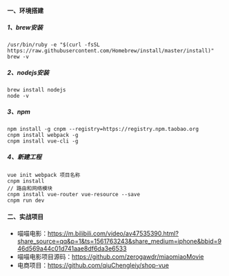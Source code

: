 #### 一、环境搭建
##### 1、brew安装
```
/usr/bin/ruby -e "$(curl -fsSL https://raw.githubusercontent.com/Homebrew/install/master/install)"
brew -v
```

##### 2、nodejs安装
```
brew install nodejs
node -v
```

##### 3、npm
```
npm install -g cnpm --registry=https://registry.npm.taobao.org
cnpm install webpack -g
cnpm install vue-cli -g
```

##### 4、新建工程
```
vue init webpack 项目名称
cnpm install
// 路由和网络模块
cnpm install vue-router vue-resource --save
cnpm run dev
```

#### 二、实战项目
- 喵喵电影：https://m.bilibili.com/video/av47535390.html?share_source=qq&p=1&ts=1561763243&share_medium=iphone&bbid=946d569a44c01d741aae8df6da3e6533
- 喵喵电影项目源码：https://github.com/zerogawdr/miaomiaoMovie
- 电商项目：https://github.com/qiuChengleiy/shop-vue
